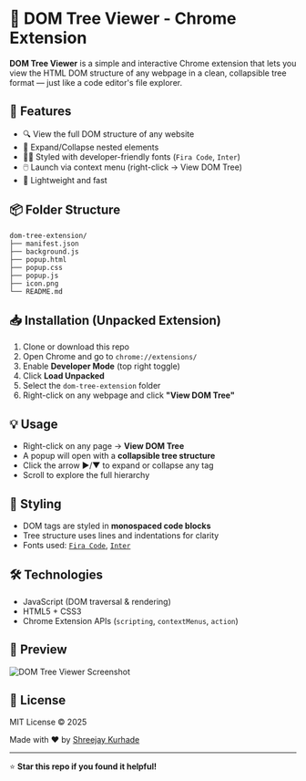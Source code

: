 # 🌳 DOM Tree Viewer - Chrome Extension

**DOM Tree Viewer** is a simple and interactive Chrome extension that lets you view the HTML DOM structure of any webpage in a clean, collapsible tree format — just like a code editor's file explorer.

## 🧩 Features

- 🔍 View the full DOM structure of any website
- 🌲 Expand/Collapse nested elements  
- 🧑‍💻 Styled with developer-friendly fonts (`Fira Code`, `Inter`)
- 🖱️ Launch via context menu (right-click → View DOM Tree)
- 🚀 Lightweight and fast

## 📦 Folder Structure

```
dom-tree-extension/
├── manifest.json
├── background.js
├── popup.html
├── popup.css
├── popup.js
├── icon.png
└── README.md
```

## 📥 Installation (Unpacked Extension)

1. Clone or download this repo
2. Open Chrome and go to `chrome://extensions/`
3. Enable **Developer Mode** (top right toggle)
4. Click **Load Unpacked**
5. Select the `dom-tree-extension` folder
6. Right-click on any webpage and click **"View DOM Tree"**

## 💡 Usage

- Right-click on any page → **View DOM Tree**
- A popup will open with a **collapsible tree structure**
- Click the arrow ▶/▼ to expand or collapse any tag
- Scroll to explore the full hierarchy

## 🎨 Styling

- DOM tags are styled in **monospaced code blocks**
- Tree structure uses lines and indentations for clarity
- Fonts used: [`Fira Code`](https://fonts.google.com/specimen/Fira+Code), [`Inter`](https://fonts.google.com/specimen/Inter)

## 🛠️ Technologies

- JavaScript (DOM traversal & rendering)
- HTML5 + CSS3
- Chrome Extension APIs (`scripting`, `contextMenus`, `action`)

## 📸 Preview

![DOM Tree Viewer Screenshot](![image](https://github.com/user-attachments/assets/fc2c4abf-c6a1-4b5a-83a4-b0ec4eef87f7)
)

## 📃 License

MIT License © 2025

Made with ❤️ by [Shreejay Kurhade](https://github.com/shreejaykurhade)

---

⭐ **Star this repo if you found it helpful!**
